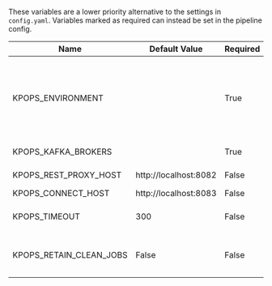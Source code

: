 
These variables are a lower priority alternative to the settings in `config.yaml`. Variables marked as required can instead be set in the pipeline config.

|         Name          |    Default Value    |Required|                                                                                Description                                                                                 |  Setting name   |
|-----------------------|---------------------|--------|----------------------------------------------------------------------------------------------------------------------------------------------------------------------------|-----------------|
|KPOPS_ENVIRONMENT      |                     |True    |The environment you want to generate and deploy the pipeline to. Suffix your environment files with this value (e.g. defaults_development.yaml for environment=development).|environment      |
|KPOPS_KAFKA_BROKERS    |                     |True    |The comma separated Kafka brokers address.                                                                                                                                  |brokers          |
|KPOPS_REST_PROXY_HOST  |http://localhost:8082|False   |Address of the Kafka REST Proxy.                                                                                                                                            |kafka_rest_url   |
|KPOPS_CONNECT_HOST     |http://localhost:8083|False   |Address of Kafka Connect.                                                                                                                                                   |kafka_connect_url|
|KPOPS_TIMEOUT          |                  300|False   |The timeout in seconds that specifies when actions like deletion or deploy timeout.                                                                                         |timeout          |
|KPOPS_RETAIN_CLEAN_JOBS|False                |False   |Whether to retain clean up jobs in the cluster or uninstall the, after completion.                                                                                          |retain_clean_jobs|
